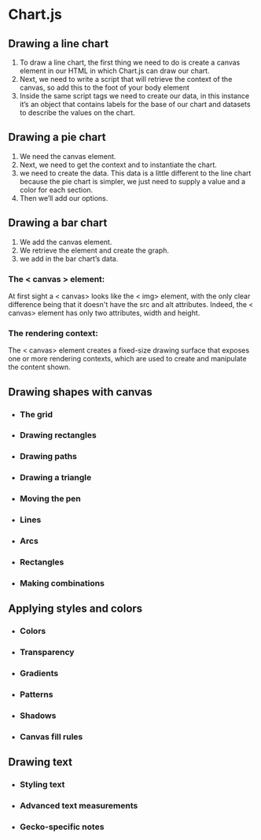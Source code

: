 # Chart.js
## Drawing a line chart
1. To draw a line chart, the first thing we need to do is create a canvas element in our HTML in which Chart.js can draw our chart.
1. Next, we need to write a script that will retrieve the context of the canvas, so add this to the foot of your body element
2. Inside the same script tags we need to create our data, in this instance it’s an object that contains labels for the base of our chart and datasets to describe the values on the chart.

## Drawing a pie chart
1. We need the canvas element.
2. Next, we need to get the context and to instantiate the chart.
3. we need to create the data. This data is a little different to the line chart because the pie chart is simpler, we just need to supply a value and a color for each section.
1. Then we’ll add our options.
 ## Drawing a bar chart
 1. We add the canvas element.
 2. We retrieve the element and create the graph.
 1. we add in the bar chart’s data.

 ### The < canvas > element: 
 At first sight a < canvas> looks like the < img> element, with the only clear difference being that it doesn't have the src and alt attributes. Indeed, the < canvas> element has only two attributes, width and height.

 ### The rendering context:
 The < canvas> element creates a fixed-size drawing surface that exposes one or more rendering contexts, which are used to create and manipulate the content shown.

 ## Drawing shapes with canvas
 * ### The grid
 * ### Drawing rectangles
 * ### Drawing paths
 * ### Drawing a triangle
 * ### Moving the pen
 * ### Lines
* ### Arcs
* ### Rectangles
* ### Making combinations

## Applying styles and colors
* ### Colors
* ### Transparency
* ### Gradients
* ### Patterns
* ### Shadows
* ### Canvas fill rules

## Drawing text
* ### Styling text
* ### Advanced text measurements
* ### Gecko-specific notes
